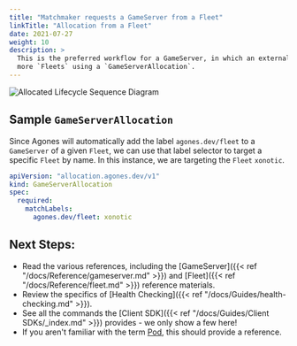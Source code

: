 ```yaml
---
title: "Matchmaker requests a GameServer from a Fleet"
linkTitle: "Allocation from a Fleet"
date: 2021-07-27
weight: 10
description: >
  This is the preferred workflow for a GameServer, in which an external matchmaker requests an allocation from one or 
  more `Fleets` using a `GameServerAllocation`.
---
```



![Allocated Lifecycle Sequence Diagram](../../../diagrams/gameserver-lifecycle.puml.png)

## Sample `GameServerAllocation`

Since Agones will automatically add the label `agones.dev/fleet` to a `GameServer` of a given `Fleet`, we can use that 
label selector to target a specific `Fleet` by name. In this instance, we are targeting the `Fleet` `xonotic`.

```yaml
apiVersion: "allocation.agones.dev/v1"
kind: GameServerAllocation
spec:
  required:
    matchLabels:
      agones.dev/fleet: xonotic
```

## Next Steps:

- Read the various references, including the
  [GameServer]({{< ref "/docs/Reference/gameserver.md" >}}) and [Fleet]({{< ref "/docs/Reference/fleet.md" >}}) 
  reference materials.
- Review the specifics of [Health Checking]({{< ref "/docs/Guides/health-checking.md" >}}).
- See all the commands the [Client SDK]({{< ref "/docs/Guides/Client SDKs/_index.md" >}}) provides - we only show a 
  few here!
- If you aren't familiar with the term [Pod](https://kubernetes.io/docs/concepts/workloads/pods/pod/), this should
  provide a reference.
